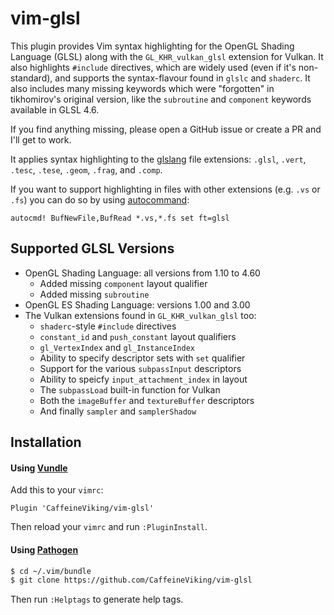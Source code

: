 # vim-glsl

This plugin provides Vim syntax highlighting for the OpenGL Shading Language (GLSL) along with the `GL_KHR_vulkan_glsl` extension for Vulkan. It also highlights `#include` directives, which are widely used (even if it's non-standard), and supports the syntax-flavour found in `glslc` and `shaderc`. It also includes many missing keywords which were "forgotten" in tikhomirov's original version, like the `subroutine` and `component` keywords available in GLSL 4.6.

If you find anything missing, please open a GitHub issue or create a PR and I'll get to work.

It applies syntax highlighting to the [glslang](https://github.com/KhronosGroup/glslang) file extensions: `.glsl`, `.vert`, `.tesc`, `.tese`, `.geom`, `.frag`, and `.comp`.

If you want to support highlighting in files with other extensions (e.g. `.vs` or `.fs`) you can do so by using [autocommand](http://vimdoc.sourceforge.net/htmldoc/autocmd.html#:autocmd):


```viml
autocmd! BufNewFile,BufRead *.vs,*.fs set ft=glsl
```

## Supported GLSL Versions

* OpenGL Shading Language: all versions from 1.10 to 4.60
    * Added missing `component` layout qualifier
    * Added missing `subroutine`
* OpenGL ES Shading Language: versions 1.00 and 3.00
* The Vulkan extensions found in `GL_KHR_vulkan_glsl` too:
    * `shaderc`-style `#include` directives
    * `constant_id` and `push_constant` layout qualifiers
    * `gl_VertexIndex` and `gl_InstanceIndex`
    * Ability to specify descriptor sets with `set` qualifier
    * Support for the various `subpassInput` descriptors
    * Ability to speicfy `input_attachment_index` in layout
    * The `subpassLoad` built-in function for Vulkan
    * Both the `imageBuffer` and `textureBuffer` descriptors
    * And finally `sampler` and `samplerShadow`

## Installation

#### Using [Vundle](https://github.com/gmarik/vundle)

Add this to your `vimrc`:

```viml
Plugin 'CaffeineViking/vim-glsl'
```

Then reload your `vimrc` and run `:PluginInstall`.

#### Using [Pathogen](https://github.com/tpope/vim-pathogen)

```sh
$ cd ~/.vim/bundle
$ git clone https://github.com/CaffeineViking/vim-glsl
```

Then run `:Helptags` to generate help tags.
